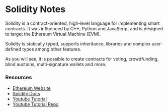 # Solidity Notes

Solidity is a contract-oriented, high-level language for implementing smart contracts. It was influenced by C++, Python and JavaScript and is designed to target the Ethereum Virtual Machine (EVM).

Solidity is statically typed, supports inheritance, libraries and complex user-defined types among other features.

As you will see, it is possible to create contracts for voting, crowdfunding, blind auctions, multi-signature wallets and more.

### Resources

- [Ethereum Website](https://www.ethereum.org/token)
- [Solidity Docs](https://solidity.readthedocs.io/en/develop/index.html)
- [Youtube Tutorial](https://www.youtube.com/watch?v=v_hU0jPtLto&list=PL16WqdAj66SCOdL6XIFbke-XQg2GW_Avg&index=1)
- [Youtube Tutorial Repo](https://github.com/willitscale/learning-solidity)